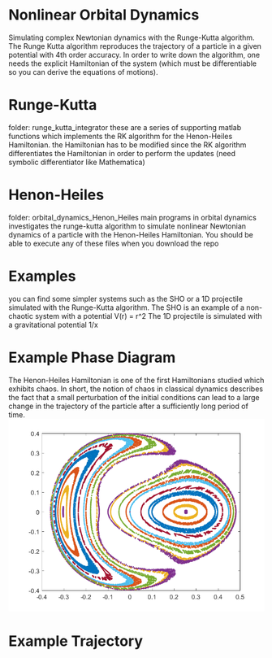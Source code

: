 # Nonlinear Orbital Dynamics
Simulating complex Newtonian dynamics with the Runge-Kutta algorithm. The Runge Kutta algorithm reproduces the trajectory of a particle in a given potential with 4th order accuracy. In order to write down the algorithm, one needs the explicit Hamiltonian of the system (which must be differentiable so you can derive the equations of motions).

# Runge-Kutta
folder: runge_kutta_integrator
these are a series of supporting matlab functions which implements the RK algorithm for the Henon-Heiles Hamiltonian.
the Hamiltonian has to be modified since the RK algorithm differentiates the Hamiltonian in order to perform the updates
(need symbolic differentiator like Mathematica)

# Henon-Heiles
folder: orbital_dynamics_Henon_Heiles
main programs in orbital dynamics investigates the runge-kutta algorithm to simulate nonlinear Newtonian dynamics of a particle with the Henon-Heiles Hamiltonian. You should be able to execute any of these files when you download the repo

# Examples
you can find some simpler systems such as the SHO or a 1D projectile simulated with the Runge-Kutta algorithm.
The SHO is an example of a non-chaotic system with a potential V(r) = r^2
The 1D projectile is simulated with a gravitational potential 1/x

# Example Phase Diagram
The Henon-Heiles Hamiltonian is one of the first Hamiltonians studied which exhibits chaos. In short, the notion of chaos in classical dynamics describes the fact that a small perturbation of the initial conditions can lead to a large change in the trajectory of the particle after a sufficiently long period of time.
<br>
![](example_figs/E_0.083_phase_diagram.png?raw=true)

# Example Trajectory
